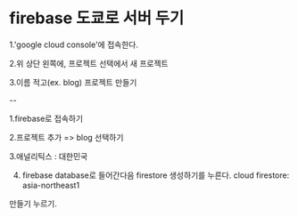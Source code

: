 # firebase 도쿄로 서버 두기

1.'google cloud console'에 접속한다.

2.위 상단 왼쪽에, 프로젝트 선택에서 새 프로젝트

3.이름 적고(ex. blog) 프로젝트 만들기

--

1.firebase로 접속하기

2.프로젝트 추가 => blog 선택하기

3.애널리틱스 : 대한민국

4. firebase database로 들어간다음 firestore 생성하기를 누른다.
   cloud firestore: asia-northeast1

만들기 누르기.
